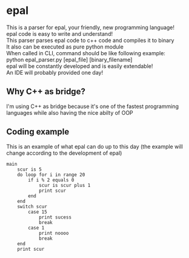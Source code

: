 # epal

This is a parser for epal, your friendly, new programming language!  
epal code is easy to write and understand!  
This parser parses epal code to c++ code and compiles it to binary  
It also can be executed as pure python module  
When called in CLI, command should be like following example:  
python epal_parser.py [epal_file] [binary_filename]  
epal will be constantly developed and is easily extendable!  
An IDE will probably provided one day!

## Why C++ as bridge?
 
I'm using C++ as bridge because it's one of the fastest 
programming languages while also having the nice abilty of OOP

## Coding example

This is an example of what epal can do up to this day (the example will change according 
to the development of epal)
```
main 
    scur is 5
    do loop for i in range 20
        if i % 2 equals 0
            scur is scur plus 1
            print scur
        end
    end
    switch scur
        case 15
            print sucess
            break
        case 1
            print noooo
            break
    end
    print scur
